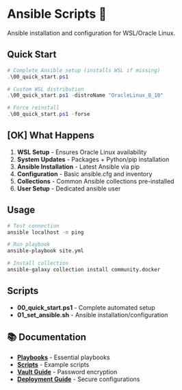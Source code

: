 # Ansible Scripts 🤖

Ansible installation and configuration for WSL/Oracle Linux.

## Quick Start

```powershell
# Complete Ansible setup (installs WSL if missing)
.\00_quick_start.ps1

# Custom WSL distribution
.\00_quick_start.ps1 -distroName "OracleLinux_8_10"

# Force reinstall
.\00_quick_start.ps1 -forse
```

## [OK] What Happens

1. **WSL Setup** - Ensures Oracle Linux availability
2. **System Updates** - Packages + Python/pip installation
3. **Ansible Installation** - Latest Ansible via pip
4. **Configuration** - Basic ansible.cfg and inventory
5. **Collections** - Common Ansible collections pre-installed
6. **User Setup** - Dedicated ansible user

## Usage

```bash
# Test connection
ansible localhost -m ping

# Run playbook
ansible-playbook site.yml

# Install collection
ansible-galaxy collection install community.docker
```

## Scripts

- **00_quick_start.ps1** - Complete automated setup
- **01_set_ansible.sh** - Ansible installation/configuration

## 📚 Documentation

- **[Playbooks](playbooks/README.md)** - Essential playbooks
- **[Scripts](scripts/README.md)** - Example scripts
- **[Vault Guide](docs/ANSIBLE-VAULT-GUIDE.md)** - Password encryption
- **[Deployment Guide](docs/SECURE-DEPLOYMENT-GUIDE.md)** - Secure configurations


